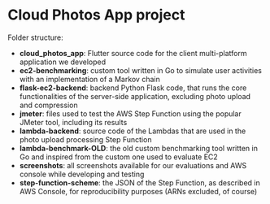 # Cloud Photos App project

Folder structure:
- **cloud_photos_app**: Flutter source code for the client multi-platform application we developed
- **ec2-benchmarking**: custom tool written in Go to simulate user activities with an implementation of a Markov chain
- **flask-ec2-backend**: backend Python Flask code, that runs the core functionalities of the server-side application, excluding photo upload and compression
- **jmeter**: files used to test the AWS Step Function using the popular JMeter tool, including its results
- **lambda-backend**: source code of the Lambdas that are used in the photo upload processing Step Function
- **lambda-benchmark-OLD**: the old custom benchmarking tool written in Go and inspired from the custom one used to evaluate EC2
- **screenshots**: all screenshots available for our evaluations and AWS console while developing and testing
- **step-function-scheme**: the JSON of the Step Function, as described in AWS Console, for reproducibility purposes (ARNs excluded, of course)
